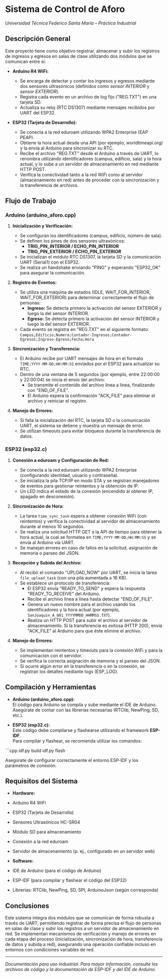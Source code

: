 # Sistema de Control de Aforo  
*Universidad Técnica Federico Santa María – Práctica Industrial*

## Descripción General

Este proyecto tiene como objetivo registrar, almacenar y subir los registros de ingresos y egresos en salas de clase utilizando dos módulos que se comunican entre sí:

- **Arduino R4 WiFi:**  
  - Se encarga de detectar y contar los ingresos y egresos mediante dos sensores ultrasónicos (definidos como _sensor INTERIOR_ y _sensor EXTERIOR_).  
  - Registra cada evento en un archivo de log fijo ("REG.TXT") en una tarjeta SD.  
  - Actualiza su reloj (RTC DS1307) mediante mensajes recibidos por UART del ESP32.

- **ESP32 (Tarjeta de Desarrollo):**  
  - Se conecta a la red eduroam utilizando WPA2 Enterprise (EAP PEAP).  
  - Obtiene la hora actual desde una API (por ejemplo, worldtimeapi.org) y la envía al Arduino para sincronizar su RTC.  
  - Recibe el archivo "REG.TXT" desde el Arduino a través de UART, lo renombra utilizando identificadores (campus, edificio, sala) y la hora actual, y lo sube a un servidor de almacenamiento en red mediante HTTP POST.
  - Verifica la conectividad tanto a la red WiFi como al servidor (almacenamiento en red) antes de proceder con la sincronización y la transferencia de archivos.

## Flujo de Trabajo

### Arduino (arduino_aforo.cpp)
1. **Inicialización y Verificación:**
   - Se configuran los identificadores (campus, edificio, número de sala).
   - Se definen los pines de dos sensores ultrasónicos:
     - **TRIG_PIN_INTERIOR / ECHO_PIN_INTERIOR**
     - **TRIG_PIN_EXTERIOR / ECHO_PIN_EXTERIOR**
   - Se inicializan el módulo RTC DS1307, la tarjeta SD y la comunicación UART (Serial1) con el ESP32.
   - Se realiza un handshake enviando "PING" y esperando "ESP32_OK" para asegurar la comunicación.

2. **Registro de Eventos:**
   - Se utiliza una máquina de estados (IDLE, WAIT_FOR_INTERIOR, WAIT_FOR_EXTERIOR) para determinar correctamente el flujo de personas:
     - **Ingreso:** Se detecta primero la activación del sensor EXTERIOR y luego la del sensor INTERIOR.
     - **Egreso:** Se detecta primero la activación del sensor INTERIOR y luego la del sensor EXTERIOR.
   - Cada evento se registra en "REG.TXT" en el siguiente formato:  
     `Campus;Edificio;Numero;Contador-Ingresos;Contador-Egresos;Ingreso-Egreso;Fecha;Hora`

3. **Sincronización y Transferencia:**
   - El Arduino recibe por UART mensajes de hora en el formato `TIME;YYYY-MM-DD;HH:MM:SS` enviados por el ESP32 para actualizar su RTC.
   - Dentro de una ventana de 5 segundos (por ejemplo, entre 22:00:00 y 22:00:04) se inicia el envío del archivo:
     - Se transmite el contenido del archivo línea a línea, finalizando con "END_OF_FILE".
     - El Arduino espera la confirmación "ACK_FILE" para eliminar el archivo y reiniciar el registro.

4. **Manejo de Errores:**
   - Si falla la inicialización del RTC, la tarjeta SD o la comunicación UART, el sistema se detiene y muestra un mensaje de error.
   - Se utilizan timeouts para evitar bloqueos durante la transferencia de datos.

### ESP32 (esp32.c)
1. **Conexión a eduroam y Configuración de Red:**
   - Se conecta a la red eduroam utilizando WPA2 Enterprise (configurando identidad, usuario y contraseña).
   - Se inicializa la pila TCP/IP en modo STA y se registran manejadores de eventos para gestionar reintentos y la obtención de IP.
   - Un LED indica el estado de la conexión (encendido al obtener IP, apagado en desconexión).

2. **Sincronización de Hora:**
   - La tarea `time_sync_task` espera a obtener conexión WiFi (con reintentos) y verifica la conectividad al servidor de almacenamiento durante al menos 10 segundos.
   - Se realiza una solicitud HTTP GET a la API de tiempo para obtener la hora actual, la cual se formatea en `TIME;YYYY-MM-DD;HH:MM:SS` y se envía al Arduino vía UART.
   - Se manejan errores en caso de fallos en la solicitud, asignación de memoria o parseo del JSON.

3. **Recepción y Subida del Archivo:**
   - Al recibir el comando "UPLOAD_NOW" por UART, se inicia la tarea `file_upload_task` (con una pila aumentada a 16 KB).
   - Se establece un protocolo de transferencia:
     - El ESP32 envía "READY_TO_SEND" y espera la respuesta "READY_TO_RECEIVE" del Arduino.
     - Recibe el archivo línea a línea hasta detectar "END_OF_FILE".
     - Genera un nuevo nombre para el archivo usando los identificadores y la hora actual (por ejemplo, `SanJoaquin_A_001_YYYYMMDD_HHMMSS.TXT`).
     - Realiza un HTTP POST para subir el archivo al servidor de almacenamiento. Si la transferencia es exitosa (HTTP 200), envía "ACK_FILE" al Arduino para que éste elimine el archivo.
   
4. **Manejo de Errores:**
   - Se implementan reintentos y timeouts para la conexión WiFi y para la comunicación con el servidor.
   - Se verifica la correcta asignación de memoria y el parseo del JSON.
   - Si ocurre algún error en la transferencia o en la conexión, se registran los detalles mediante logs (ESP_LOG).

## Compilación y Herramientas

- **Arduino (arduino_aforo.cpp):**  
  El código para Arduino se compila y sube mediante el IDE de Arduino. Asegúrate de contar con las librerías necesarias (RTClib, NewPing, SD, etc.).

- **ESP32 (esp32.c):**  
  Este código debe compilarse y flashearse utilizando el framework **ESP-IDF**.  
  Para compilar y flashear, se recomienda utilizar los comandos:  

´´´cpp
idf.py build idf.py flash

Asegúrate de configurar correctamente el entorno ESP-IDF y los parámetros de conexión.

## Requisitos del Sistema

- **Hardware:**
- Arduino R4 WiFi
- ESP32 (Tarjeta de Desarrollo)
- Sensores Ultrasónicos HC-SR04
- Módulo SD para almacenamiento
- Conexión a la red eduroam
- Servidor de almacenamiento (p. ej., configurado en un servidor web)

- **Software:**
- IDE de Arduino (para el código de Arduino)
- ESP-IDF (para compilar y flashear el código del ESP32)
- Librerías: RTClib, NewPing, SD, SPI, ArduinoJson (según corresponda)

## Conclusiones

Este sistema integra dos módulos que se comunican de forma robusta a través de UART, permitiendo registrar de forma precisa el flujo de personas en salas de clase y subir los registros a un servidor de almacenamiento en red. Se implementan mecanismos de verificación y manejo de errores en cada etapa del proceso (inicialización, sincronización de hora, transferencia de datos y subida a red), asegurando una operación confiable incluso en entornos con condiciones variables de red.

---

*Documentación para uso industrial. Para mayor información, consulte los archivos de código y la documentación de ESP-IDF y del IDE de Arduino.*
